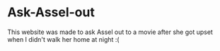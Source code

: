 # Ask-Assel-out
This website was made to ask Assel out to a movie after she got upset when I didn't walk her home at night :(
